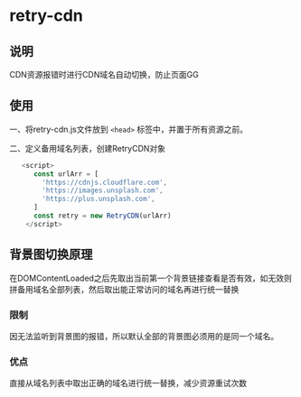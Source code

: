 # retry-cdn
## 说明
CDN资源报错时进行CDN域名自动切换，防止页面GG
## 使用
一、将retry-cdn.js文件放到 ```<head>``` 标签中，并置于所有资源之前。

二、定义备用域名列表，创建RetryCDN对象

```javascript
   <script>
      const urlArr = [
        'https://cdnjs.cloudflare.com',
        'https://images.unsplash.com',
        'https://plus.unsplash.com',
      ]
      const retry = new RetryCDN(urlArr)
    </script>
````

## 背景图切换原理
在DOMContentLoaded之后先取出当前第一个背景链接查看是否有效，如无效则拼备用域名全部列表，然后取出能正常访问的域名再进行统一替换
### 限制
因无法监听到背景图的报错，所以默认全部的背景图必须用的是同一个域名。
### 优点
直接从域名列表中取出正确的域名进行统一替换，减少资源重试次数